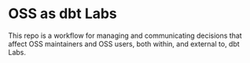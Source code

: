 # OSS as dbt Labs

This repo is a workflow for managing and communicating decisions that affect OSS maintainers and OSS users,
both within, and external to, dbt Labs.
